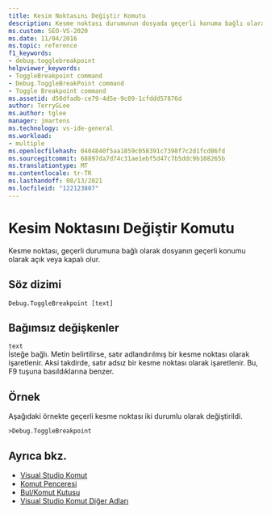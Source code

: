 ```yaml
---
title: Kesim Noktasını Değiştir Komutu
description: Kesme noktası durumunun dosyada geçerli konuma bağlı olarak açık veya kapalı duruma açmak için Kesme Noktası Aç/Kapat komutunu kullanmayı öğrenin.
ms.custom: SEO-VS-2020
ms.date: 11/04/2016
ms.topic: reference
f1_keywords:
- debug.togglebreakpoint
helpviewer_keywords:
- ToggleBreakpoint command
- Debug.ToggleBreakPoint command
- Toggle Breakpoint command
ms.assetid: d50dfadb-ce79-4d5e-9c09-1cfddd57876d
author: TerryGLee
ms.author: tglee
manager: jmartens
ms.technology: vs-ide-general
ms.workload:
- multiple
ms.openlocfilehash: 0404840f5aa1859c058391c7398f7c2d1fcd86fd
ms.sourcegitcommit: 68897da7d74c31ae1ebf5d47c7b5ddc9b108265b
ms.translationtype: MT
ms.contentlocale: tr-TR
ms.lasthandoff: 08/13/2021
ms.locfileid: "122123807"
---
```

# <a name="toggle-breakpoint-command"></a>Kesim Noktasını Değiştir Komutu
Kesme noktası, geçerli durumuna bağlı olarak dosyanın geçerli konumu olarak açık veya kapalı olur.

## <a name="syntax"></a>Söz dizimi

```
Debug.ToggleBreakpoint [text]
```

## <a name="arguments"></a>Bağımsız değişkenler

`text`\
İsteğe bağlı. Metin belirtilirse, satır adlandırılmış bir kesme noktası olarak işaretlenir. Aksi takdirde, satır adsız bir kesme noktası olarak işaretlenir. Bu, F9 tuşuna basıldıklarına benzer.

## <a name="example"></a>Örnek
Aşağıdaki örnekte geçerli kesme noktası iki durumlu olarak değiştirildi.

```
>Debug.ToggleBreakpoint
```

## <a name="see-also"></a>Ayrıca bkz.

- [Visual Studio Komut](../../ide/reference/visual-studio-commands.md)
- [Komut Penceresi](../../ide/reference/command-window.md)
- [Bul/Komut Kutusu](../../ide/find-command-box.md)
- [Visual Studio Komut Diğer Adları](../../ide/reference/visual-studio-command-aliases.md)
